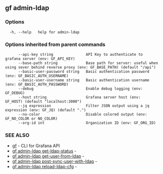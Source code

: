 ## gf admin-ldap



### Options

```
  -h, --help   help for admin-ldap
```

### Options inherited from parent commands

```
      --api-key string               API Key to authenticate to grafana server (env: GF_API_KEY)
      --base-path string             Base path for server: useful when using sever behind reverse proxy (env: GF_BASE_PATH) (default "/api")
      --basic-user-password string   Basic authentication password (env: GF_BASIC_AUTH_USERNAME)
      --basic-user-username string   Basic authentication username (env: GF_BASIC_AUTH_PASSWORD)
      --debug                        Enable debug logging (env: GF_DEBUG)
      --host string                  Grafana server host (env: GF_HOST) (default "localhost:3000")
      --jq expression                Filter JSON output using a jq expression (env: GF_JQ) (default ".")
      --no-color                     Disable colored output (env: GF_NO_COLOR or NO_COLOR)
      --org-id int                   Organization ID (env: GF_ORG_ID)
```

### SEE ALSO

* [gf](gf.md)	 - CLI for Grafana API
* [gf admin-ldap get-ldap-status](gf_admin-ldap_get-ldap-status.md)	 - 
* [gf admin-ldap get-user-from-ldap](gf_admin-ldap_get-user-from-ldap.md)	 - 
* [gf admin-ldap post-sync-user-with-ldap](gf_admin-ldap_post-sync-user-with-ldap.md)	 - 
* [gf admin-ldap reload-ldap-cfg](gf_admin-ldap_reload-ldap-cfg.md)	 - 

